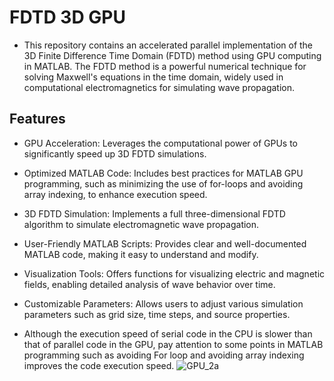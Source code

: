 # FDTD 3D GPU

* This repository contains an accelerated parallel implementation of the 3D Finite Difference Time Domain (FDTD) method using GPU computing in MATLAB. The FDTD method is a powerful numerical technique for solving Maxwell's equations in the time domain, widely used in computational electromagnetics for simulating wave propagation.

## Features
* GPU Acceleration: Leverages the computational power of GPUs to significantly speed up 3D FDTD simulations.
* Optimized MATLAB Code: Includes best practices for MATLAB GPU programming, such as minimizing the use of for-loops and avoiding array indexing, to enhance execution speed.
* 3D FDTD Simulation: Implements a full three-dimensional FDTD algorithm to simulate electromagnetic wave propagation.
* User-Friendly MATLAB Scripts: Provides clear and well-documented MATLAB code, making it easy to understand and modify.
* Visualization Tools: Offers functions for visualizing electric and magnetic fields, enabling detailed analysis of wave behavior over time.
* Customizable Parameters: Allows users to adjust various simulation parameters such as grid size, time steps, and source properties.

* Although the execution speed of serial code in the CPU is slower than that of parallel code in the GPU, pay attention to some points in MATLAB programming such as avoiding For loop and avoiding array indexing improves the code execution speed.
![GPU_2a](https://user-images.githubusercontent.com/94797491/152185619-5c4a3f6c-2ddb-45cf-b055-41bbe892e0e4.jpg)
